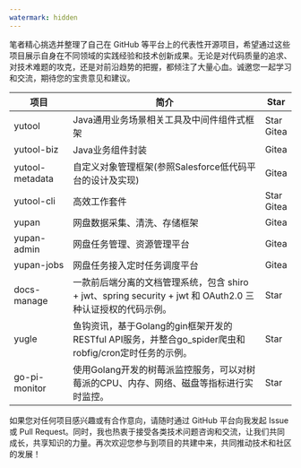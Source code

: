 ```yaml
---
watermark: hidden
---
```


<script setup>
import GithubButton from 'vue-github-button'
</script>

笔者精心挑选并整理了自己在 GitHub 等平台上的代表性开源项目，希望通过这些项目展示自身在不同领域的实践经验和技术创新成果。无论是对代码质量的追求、对技术难题的攻克，还是对前沿趋势的把握，都倾注了大量心血。诚邀您一起学习和交流，期待您的宝贵意见和建议。

| 项目            | 简介                                                                                                    | Star                                                                                                                                                                                                                                                                                                                           |
|-----------------|-------------------------------------------------------------------------------------------------------|--------------------------------------------------------------------------------------------------------------------------------------------------------------------------------------------------------------------------------------------------------------------------------------------------------------------------------|
| yutool          | Java通用业务场景相关工具及中间件组件式框架                                                              | <github-button href="https://github.com/yupaits/yutool" data-size="large" data-show-count="true" aria-label="Star yupaits/yutool on GitHub">Star</github-button><br> <el-button color="var(--vp-c-brand-1)" size="small" tag="a" href="https://gitea.yupaits.com/yupaits/yutool" target="_blank">Gitea</el-button>             |
| yutool-biz      | Java业务组件封装                                                                                        | <el-button color="var(--vp-c-brand-1)" size="small" tag="a" href="https://gitea.yupaits.com/yupaits/yutool-biz" target="_blank">Gitea</el-button>                                                                                                                                                                              |
| yutool-metadata | 自定义对象管理框架(参照Salesforce低代码平台的设计及实现)                                                | <el-button color="var(--vp-c-brand-1)" size="small" tag="a" href="https://gitea.yupaits.com/yupaits/yutool-metadata" target="_blank">Gitea</el-button>                                                                                                                                                                         |
| yutool-cli      | 高效工作套件                                                                                            | <github-button href="https://github.com/yupaits/yutool-cli" data-size="large" data-show-count="true" aria-label="Star yupaits/yutool-cli on GitHub">Star</github-button><br> <el-button color="var(--vp-c-brand-1)" size="small" tag="a" href="https://gitea.yupaits.com/yupaits/yutool-cli" target="_blank">Gitea</el-button> |
| yupan           | 网盘数据采集、清洗、存储框架                                                                              | <el-button color="var(--vp-c-brand-1)" size="small" tag="a" href="https://gitea.yupaits.com/yupaits/yupan" target="_blank">Gitea</el-button>                                                                                                                                                                                   |
| yupan-admin     | 网盘任务管理、资源管理平台                                                                               | <el-button color="var(--vp-c-brand-1)" size="small" tag="a" href="https://gitea.yupaits.com/yupaits/yupan-admin" target="_blank">Gitea</el-button>                                                                                                                                                                             |
| yupan-jobs      | 网盘任务接入定时任务调度平台                                                                            | <el-button color="var(--vp-c-brand-1)" size="small" tag="a" href="https://gitea.yupaits.com/yupaits/yupan-jobs" target="_blank">Gitea</el-button>                                                                                                                                                                              |
| docs-manage     | 一款前后端分离的文档管理系统，包含 shiro + jwt、spring security + jwt 和 OAuth2.0 三种认证授权的代码示例。 | <github-button href="https://github.com/yupaits/docs-manage" data-size="large" data-show-count="true" aria-label="Star yupaits/docs-manage on GitHub">Star</github-button>                                                                                                                                                     |
| yugle           | 鱼钩资讯，基于Golang的gin框架开发的RESTful API服务，并整合go_spider爬虫和robfig/cron定时任务的示例。       | <github-button href="https://github.com/yupaits/yugle" data-size="large" data-show-count="true" aria-label="Star yupaits/yugle on GitHub">Star</github-button>                                                                                                                                                                 |
| go-pi-monitor   | 使用Golang开发的树莓派监控服务，可以对树莓派的CPU、内存、网络、磁盘等指标进行实时监控。                      | <github-button href="https://github.com/yupaits/go-pi-monitor" data-size="large" data-show-count="true" aria-label="Star yupaits/go-pi-monitor on GitHub">Star</github-button>                                                                                                                                                 |

如果您对任何项目感兴趣或有合作意向，请随时通过 GitHub 平台向我发起 Issue 或 Pull Request。同时，我也热衷于接受各类技术问题咨询和交流，让我们共同成长，共享知识的力量。再次欢迎您参与到项目的共建中来，共同推动技术和社区的发展！